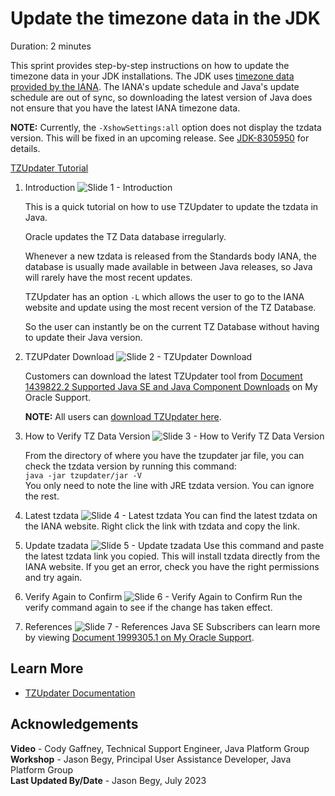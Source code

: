 # Update the timezone data in the JDK
Duration: 2 minutes

This sprint provides step-by-step instructions on how to update the timezone data in your JDK installations. The JDK uses [timezone data provided by the IANA](https://www.iana.org/time-zones). The IANA's update schedule and Java's update schedule are out of sync, so downloading the latest version of Java does not ensure that you have the latest IANA timezone data.

**NOTE:** Currently, the `-XshowSettings:all` option does not display the tzdata version. This will be fixed in an upcoming release. See [JDK-8305950](https://bugs.openjdk.org/browse/JDK-8305950) for details.

[TZUpdater Tutorial](videohub:1_oshhvfcf)

1. Introduction
    ![Slide 1 - Introduction](./images/1-intro.png)

    This is a quick tutorial on how to use TZUpdater to update the tzdata in Java.

    Oracle updates the TZ Data database irregularly.

    Whenever a new tzdata is released from the Standards body IANA, the database is usually made available in between Java releases, so Java will rarely have the most recent updates.

    TZUpdater has an option `-L` which allows the user to go to the IANA website and update using the most recent version of the TZ Database.

    So the user can instantly be on the current TZ Database without having to update their Java version.

2. TZUPdater Download
![Slide 2 - TZUpdater Download](./images/2-tzupdater-download.png)

    Customers can download the latest TZUpdater tool from [Document 1439822.2 Supported Java SE and Java Component Downloads](https://support.oracle.com/epmos/faces/DocumentDisplay?_afrLoop=294109915825213&id=1439822.2) on My Oracle Support.

    **NOTE:** All users can [download TZUpdater here](https://www.oracle.com/java/technologies/downloads/tools/#TZUpdater).

3. How to Verify TZ Data Version
    ![Slide 3 - How to Verify TZ Data Version](./images/3-verify-version.png)

    From the directory of where you have the tzupdater jar file, you can check the tzdata version by running this command:  
    `java -jar tzupdater/jar -V`  
    You only need to note the line with JRE tzdata version.
    You can ignore the rest.

4. Latest tzdata
    ![Slide 4 - Latest tzdata](./images/4-latest-tzdata.png)
    You can find the latest tzdata on the IANA website.
    Right click the link with tzdata and copy the link.

5. Update tzadata
    ![Slide 5 - Update tzadata](./images/5-update-tzdata.png)
    Use this command and paste the latest tzdata link you copied.
    This will install tzdata directly from the IANA website.
    If you get an error, check you have the right permissions and try again.

6. Verify Again to Confirm
    ![Slide 6 - Verify Again to Confirm](./images/6-confirm.png)
    Run the verify command again to see if the change has taken effect.

7. References
    ![Slide 7 - References](./images/7-references.png)
    Java SE Subscribers can learn more by viewing [Document 1999305.1 on My Oracle Support](https://mosemp.us.oracle.com/epmos/faces/DocumentDisplay?_afrLoop=294479586613931&id=1999305.1).
  
## Learn More  
- [TZUpdater Documentation](https://www.oracle.com/java/technologies/javase/tzupdater-readme.html)



## Acknowledgements
**Video** - Cody Gaffney, Technical Support Engineer, Java Platform Group  
**Workshop** -  Jason Begy, Principal User Assistance Developer, Java Platform Group  
**Last Updated By/Date** - Jason Begy,  July 2023




